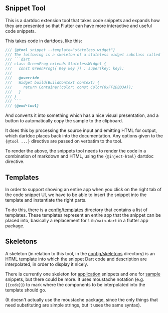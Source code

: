 ## Snippet Tool

This is a dartdoc extension tool that takes code snippets and expands how they
are presented so that Flutter can have more interactive and useful code
snippets.

This takes code in dartdocs, like this:

```dart
/// {@tool snippet --template="stateless_widget"}
/// The following is a skeleton of a stateless widget subclass called `GreenFrog`.
/// ```dart
/// class GreenFrog extends StatelessWidget {
///   const GreenFrog({ Key key }) : super(key: key);
///
///   @override
///   Widget build(BuildContext context) {
///     return Container(color: const Color(0xFF2DBD3A));
///   }
/// }
/// ```
/// {@end-tool}
```

And converts it into something which has a nice visual presentation, and 
a button to automatically copy the sample to the clipboard.

It does this by processing the source input and emitting HTML for output,
which dartdoc places back into the documentation. Any options given to the
 `{@tool ...}` directive are passed on verbatim to the tool.

To render the above, the snippets tool needs to render the code in a combination
of markdown and HTML, using the `{@inject-html}` dartdoc directive.

## Templates

In order to support showing an entire app when you click on the right tab of
the code snippet UI, we have to be able to insert the snippet into the template
and instantiate the right parts.

To do this, there is a [config/templates](config/templates) directory that
contains a list of templates. These templates represent an entire app that the
snippet can be placed into, basically a replacement for `lib/main.dart` in a
flutter app package.

## Skeletons

A skeleton (in relation to this tool, in the [config/skeletons](config/skeletons)
directory) is an HTML template into which the snippet Dart code and description
are interpolated, in order to display it nicely.

There is currently one skeleton for
[application](config/skeletons/application.html) snippets and one for
[sample](config/skeletons/sample.html)
snippets, but there could be more. It uses moustache notation (e.g. `{{code}}`)
to mark where the components to be interpolated into the template should go.

(It doesn't actually use the moustache package, since the only things that need
substituting are simple strings, but it uses the same syntax). 